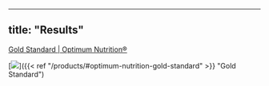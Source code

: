 
---
title: "Results"
---

<form method="get">
    <a href="/products/list/#optimum-nutrition-gold-standard" class="button">Gold Standard | Optimum Nutrition®</a>
</form>

[![](/images/optimum-gold.jpg)]({{< ref "/products/#optimum-nutrition-gold-standard" >}} "Gold Standard")
